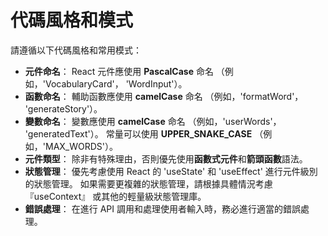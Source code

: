 # 代碼風格和模式

請遵循以下代碼風格和常用模式：

- **元件命名**： React 元件應使用 **PascalCase** 命名 （例如，'VocabularyCard'， 'WordInput'）。
- **函數命名**： 輔助函數應使用 **camelCase** 命名 （例如，'formatWord'， 'generateStory'）。
- **變數命名**： 變數應使用 **camelCase** 命名 （例如，'userWords'， 'generatedText'）。 常量可以使用 **UPPER_SNAKE_CASE** （例如，'MAX_WORDS'）。
- **元件類型**： 除非有特殊理由，否則優先使用**函數式元件**和**箭頭函數**語法。
- **狀態管理**： 優先考慮使用 React 的 'useState' 和 'useEffect' 進行元件級別的狀態管理。 如果需要更複雜的狀態管理，請根據具體情況考慮 『useContext』 或其他的輕量級狀態管理庫。
- **錯誤處理**： 在進行 API 調用和處理使用者輸入時，務必進行適當的錯誤處理。